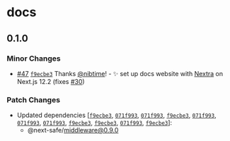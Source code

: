 # docs

## 0.1.0

### Minor Changes

- [#47](https://github.com/nibtime/next-safe-middleware/pull/47) [`f9ecbe3`](https://github.com/nibtime/next-safe-middleware/commit/f9ecbe30fa047eed13958b5b74e38a248c7a23e4) Thanks [@nibtime](https://github.com/nibtime)! - :sparkles: set up docs website with [Nextra](https://nextra.vercel.app/) on Next.js 12.2 (fixes [#30](https://github.com/nibtime/next-safe-middleware/issues/30))

### Patch Changes

- Updated dependencies [[`f9ecbe3`](https://github.com/nibtime/next-safe-middleware/commit/f9ecbe30fa047eed13958b5b74e38a248c7a23e4), [`071f993`](https://github.com/nibtime/next-safe-middleware/commit/071f993866279d8d0920f348a0435f254ffe50fa), [`071f993`](https://github.com/nibtime/next-safe-middleware/commit/071f993866279d8d0920f348a0435f254ffe50fa), [`f9ecbe3`](https://github.com/nibtime/next-safe-middleware/commit/f9ecbe30fa047eed13958b5b74e38a248c7a23e4), [`071f993`](https://github.com/nibtime/next-safe-middleware/commit/071f993866279d8d0920f348a0435f254ffe50fa), [`071f993`](https://github.com/nibtime/next-safe-middleware/commit/071f993866279d8d0920f348a0435f254ffe50fa), [`071f993`](https://github.com/nibtime/next-safe-middleware/commit/071f993866279d8d0920f348a0435f254ffe50fa), [`f9ecbe3`](https://github.com/nibtime/next-safe-middleware/commit/f9ecbe30fa047eed13958b5b74e38a248c7a23e4), [`f9ecbe3`](https://github.com/nibtime/next-safe-middleware/commit/f9ecbe30fa047eed13958b5b74e38a248c7a23e4), [`071f993`](https://github.com/nibtime/next-safe-middleware/commit/071f993866279d8d0920f348a0435f254ffe50fa), [`f9ecbe3`](https://github.com/nibtime/next-safe-middleware/commit/f9ecbe30fa047eed13958b5b74e38a248c7a23e4)]:
  - @next-safe/middleware@0.9.0
